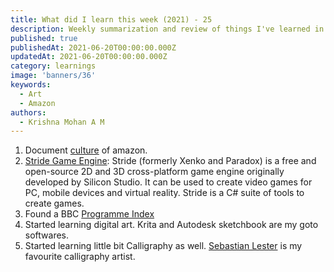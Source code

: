 ```yaml
---
title: What did I learn this week (2021) - 25
description: Weekly summarization and review of things I've learned in the third week of June 2021 
published: true
publishedAt: 2021-06-20T00:00:00.000Z
updatedAt: 2021-06-20T00:00:00.000Z
category: learnings
image: 'banners/36'
keywords:  
  - Art
  - Amazon  
authors:
  - Krishna Mohan A M
---
```


1. Document [culture](https://www.justingarrison.com/blog/2021-06-04-making-123dev-website/) of amazon. 
2. [Stride Game Engine](https://stride3d.net): Stride (formerly Xenko and Paradox) is a free and open-source 2D and 3D cross-platform game engine originally developed by Silicon Studio. It can be used to create video games for PC, mobile devices and virtual reality. Stride is a C# suite of tools to create games.
3. Found a BBC [Programme Index](https://genome.ch.bbc.co.uk/) 
4. Started learning digital art. Krita and Autodesk sketchbook are my goto softwares.
5. Started learning little bit Calligraphy as well. [Sebastian Lester](https://www.instagram.com/seblester/) is my favourite calligraphy artist.
